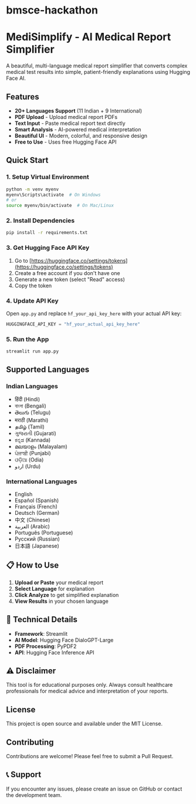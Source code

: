 # bmsce-hackathon
#  MediSimplify - AI Medical Report Simplifier

A beautiful, multi-language medical report simplifier that converts complex medical test results into simple, patient-friendly explanations using Hugging Face AI.

## Features

-  **20+ Languages Support** (11 Indian + 9 International)
-  **PDF Upload** - Upload medical report PDFs
-  **Text Input** - Paste medical report text directly
-  **Smart Analysis** - AI-powered medical interpretation
-  **Beautiful UI** - Modern, colorful, and responsive design
-  **Free to Use** - Uses free Hugging Face API

##  Quick Start

### 1. Setup Virtual Environment
```bash
python -m venv myenv
myenv\Scripts\activate  # On Windows
# or
source myenv/bin/activate  # On Mac/Linux
```

### 2. Install Dependencies
```bash
pip install -r requirements.txt
```

### 3. Get Hugging Face API Key
1. Go to [https://huggingface.co/settings/tokens](https://huggingface.co/settings/tokens)
2. Create a free account if you don't have one
3. Generate a new token (select "Read" access)
4. Copy the token

### 4. Update API Key
Open `app.py` and replace `hf_your_api_key_here` with your actual API key:
```python
HUGGINGFACE_API_KEY = "hf_your_actual_api_key_here"
```

### 5. Run the App
```bash
streamlit run app.py
```

##  Supported Languages

### Indian Languages
- हिंदी (Hindi)
- বাংলা (Bengali)
- తెలుగు (Telugu)
- मराठी (Marathi)
- தமிழ் (Tamil)
- ગુજરાતી (Gujarati)
- ಕನ್ನಡ (Kannada)
- മലയാളം (Malayalam)
- ਪੰਜਾਬੀ (Punjabi)
- ଓଡ଼ିଆ (Odia)
- اردو (Urdu)

### International Languages
- English
- Español (Spanish)
- Français (French)
- Deutsch (German)
- 中文 (Chinese)
- العربية (Arabic)
- Português (Portuguese)
- Русский (Russian)
- 日本語 (Japanese)

## 📋 How to Use

1. **Upload or Paste** your medical report
2. **Select Language** for explanation
3. **Click Analyze** to get simplified explanation
4. **View Results** in your chosen language

## 🔧 Technical Details

- **Framework**: Streamlit
- **AI Model**: Hugging Face DialoGPT-Large
- **PDF Processing**: PyPDF2
- **API**: Hugging Face Inference API

## ⚠ Disclaimer

This tool is for educational purposes only. Always consult healthcare professionals for medical advice and interpretation of your reports.

##  License

This project is open source and available under the MIT License.

##  Contributing

Contributions are welcome! Please feel free to submit a Pull Request.

## 📞 Support

If you encounter any issues, please create an issue on GitHub or contact the development team.

